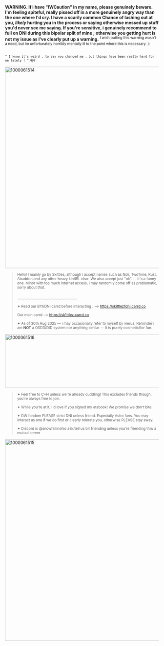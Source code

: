 **WARNING. If i have "IWCaution" in my name, please genuinely beware. I'm feeling spiteful, really pissed off in a more genuinely angry way than the one where I'd cry. I have a scarily common Chance of lashing out at you, *likely* hurting you in the process or saying otherwise messed up stuff you'd never see me saying. If you're sensitive, i genuinely recommend to full on DNI during this bipolar split of mine ; otherwise you getting hurt is not my issue as I've clearly put up a warning.**
<sup> I wish putting this warning wasn't a need, but im unfortunately horribly mentally ill to the point where this is necessary. ): </sup>
##
<sup> `` " I know it's weird , to say you changed me , but things have been really hard for me lately ! " `` */ly*r </sup>


<img width="2048" height="659" alt="1000061514" src="https://github.com/user-attachments/assets/02a1e7d1-c102-42fe-923d-9f1a71c7684a" />






> <sup> Hello! I mainly go by Skittles, although i accept names such as Noli, TwoTime, Rust, Abaddon and any other heavy kin/IRL char. We also accept just "ok". . . It's a funny one. Minor with too much internet access, i may randomly come off as problematic, sorry about that. </sup>
> 
> ﹏﹏﹏﹏﹏﹏﹏﹏﹏﹏﹏﹏﹏﹏
> 
> <sup> ✦ Read our BYI/DNI carrd before interacting . --> https://skittlez1dni.carrd.co
>
>  <sup> Our main carrd --> https://sk1ttlez.carrd.co </sup>
>
> <sup> ✦ As of 30th Aug 2025 — i may occasionally refer to myself by we/us. Reminder i am **NOT** a OSDD/DID system nor anything similar — It is purely cosmetic/for fun. </sup>

<img width="1414" height="176" alt="1000061518" src="https://github.com/user-attachments/assets/805c9a48-a609-4e61-8d0b-52cd0da6faa4" />



> <sup> ✦ Feel free to C+H unless we're already cuddling! This excludes friends though, you're always free to join. </sup>
>
> <sup> ✦ While you're at it, I'd love if you signed my atabook! We promise we don't bite. </sup>
>
> <sup> ✦ DW fandom PLEASE strict DNI unless friend. Especially Astro fans. You may interact as one if we do first or clearly tolerate you, otherwise PLEASE stay away. </sup>
>
> <sup> ✦ Discord is @snowfallinohio ask/tell us b4 friending unless you're friending thru a mutual server </sup>



<img width="2048" height="659" alt="1000061515" src="https://github.com/user-attachments/assets/11b74d38-3b01-40af-ae13-196317d912cc" />




 
 
 
 

